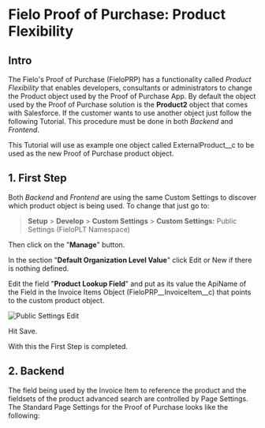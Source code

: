 # Fielo Proof of Purchase: Product Flexibility
## Intro
The Fielo's Proof of Purchase (FieloPRP) has a functionality called _Product Flexibility_ that enables developers, consultants or administrators to change the Product object used by the Proof of Purchase App.
By default the object used by the Proof of Purchase solution is the **Product2** object that comes with Salesforce. If the customer wants to use another object just follow the following Tutorial. This procedure must be done in both _Backend_ and _Frontend_.

This Tutorial will use as example one object called ExternalProduct__c to be used as the new Proof of Purchase product object.

## 1. First Step
Both _Backend_ and _Frontend_ are using the same Custom Settings to discover which product object is being used. To change that just go to:

> **Setup** > **Develop** > **Custom Settings** > **Custom Settings:** Public Settings (FieloPLT Namespace)

Then click on the "**Manage**" button.

In the section "**Default Organization Level Value**" click Edit or New if there is nothing defined.

Edit the field "**Product Lookup Field**" and put as its value the ApiName of the Field in the Invoice Items Object (FieloPRP__InvoiceItem__c) that points to the custom product object.

![Public Settings Edit](https://github.com/tibeal/Fielo-Tutorials/blob/master/FieloPRP/Source/ScreenHunter_01%20Aug.%2030%2011.45.gif?raw=true)

Hit Save.

With this the First Step is completed.

## 2. Backend
The field being used by the Invoice Item to reference the product and the fieldsets of the product advanced search are controlled by Page Settings.
The Standard Page Settings for the Proof of Purchase looks like the following:

